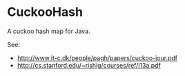 # CuckooHash

A cuckoo hash map for Java.


See:
- http://www.it-c.dk/people/pagh/papers/cuckoo-jour.pdf
- http://cs.stanford.edu/~rishig/courses/ref/l13a.pdf

